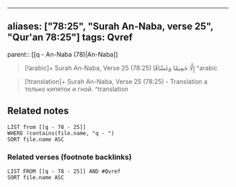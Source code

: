 
---
aliases: ["78:25", "Surah An-Naba, verse 25", "Qur'an 78:25"]
tags: Qvref
---

parent:: [[q - An-Naba (78)|An-Naba]]

> [!arabic]+ Surah An-Naba, Verse 25 (78:25)
> <span class="quran-arabic">إِلَّا حَمِيمًا وَغَسَّاقًا</span>
^arabic

> [!translation]+ Surah An-Naba, Verse 25 (78:25) - Translation
> а только кипяток и гной.
^translation



## Related notes
```dataview
LIST from [[q - 78 - 25]]
WHERE !contains(file.name, "q - ")
SORT file.name ASC
```

### Related verses (footnote backlinks)
```dataview
LIST FROM [[q - 78 - 25]] AND #Qvref
SORT file.name ASC
```

